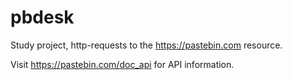 # pbdesk
Study project, http-requests to the https://pastebin.com resource.

Visit https://pastebin.com/doc_api for API information.

